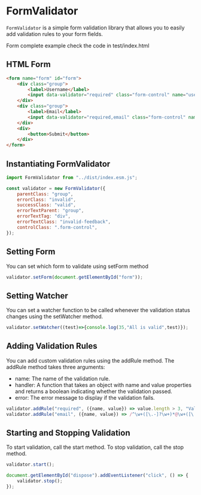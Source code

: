 # FormValidator

`FormValidator` is a simple form validation library that allows you to easily add validation rules to your form fields.

Form complete example check the code in test/index.html

## HTML Form

```html
<form name="form" id="form">
    <div class="group">
        <label>Username</label>
        <input data-validator="required" class="form-control" name="username" id="username" placeholder="username"/>
    </div>
    <div class="group">
        <label>Email</label>
        <input data-validator="required,email" class="form-control" name="email" id="email" placeholder="email"/>
    </div>
    <div>
        <button>Submit</button>
    </div>
</form>
```

## Instantiating FormValidator

```javascript
import FormValidator from "../dist/index.esm.js";

const validator = new FormValidator({
    parentClass: "group",
    errorClass: "invalid",
    successClass: "valid",
    errorTextParent: "group",
    errorTextTag: "div",
    errorTextClass: "invalid-feedback",
    controlClass: ".form-control",
});
```

## Setting Form

You can set which form to validate using setForm method

```javascript
validator.setForm(document.getElementById("form"));
```

## Setting Watcher

You can set a watcher function to be called whenever the validation status changes using the setWatcher method.

```javascript
validator.setWatcher((test)=>{console.log(35,"All is valid",test)});
```

## Adding Validation Rules

You can add custom validation rules using the addRule method. The addRule method takes three arguments:

- name: The name of the validation rule.
- handler: A function that takes an object with name and value properties and returns a boolean indicating whether the validation passed.
- error: The error message to display if the validation fails.

```javascript
validator.addRule("required", ({name, value}) => value.length > 3, "Value is required");
validator.addRule("email", ({name, value}) => /^\w+([\.-]?\w+)*@\w+([\.-]?\w+)*(\.\w{2,3})+$/.test(value), "Value should be a valid email");
```

## Starting and Stopping Validation

To start validation, call the start method. To stop validation, call the stop method.

```javascript
validator.start();

document.getElementById("dispose").addEventListener("click", () => {
    validator.stop();
});
```
